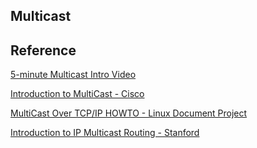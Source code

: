 ## Multicast


## Reference

[5-minute Multicast Intro Video](https://www.youtube.com/watch?v=W5oMvrMRM3Q&ab_channel=DataKnox)

[Introduction to MultiCast - Cisco](https://www.cisco.com/c/dam/en/us/products/collateral/ios-nx-os-software/ip-multicast/prod_presentation0900aecd80310883.pdf)

[MultiCast Over TCP/IP HOWTO - Linux Document Project](https://tldp.org/HOWTO/Multicast-HOWTO.html)

[Introduction to IP Multicast Routing - Stanford](https://web.stanford.edu/class/ee384a/files/Introduction_to_IP_Multicast_Routing.pdf)